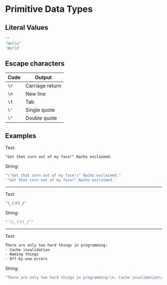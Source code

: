 # Primitive Data Types

## Literal Values

```js
""
"Hello"
'World'
```

## Escape characters
| Code | Output          |
|------|-----------------|
| `\r` | Carriage return |
| `\n` | New line        |
| `\t` | Tab             |
| `\'` | Single quote    |
| `\"` | Double quote    |

## Examples
Text:
```txt
"Get that corn out of my face!" Nacho exclaimed.
```
String:
```js
"\"Get that corn out of my face!\" Nacho exclaimed."
'"Get that corn out of my face!" Nacho exclaimed.'
```
-----
Text:
```txt
¯\_(ツ)_/¯
```
String:
```js
"¯\\_(ツ)_/¯"
```
-----
Text:
```txt
There are only two hard things in programming:
- Cache invalidation
- Naming things
- Off-by-one errors
```
String:
```js
"There are only two hard things in programming:\n- Cache invalidation\n- Naming things\n Off-by-one errors"
```